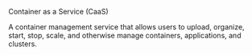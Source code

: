 Container as a Service (CaaS)

A container management service that allows users to upload, organize, start, stop, scale, and otherwise manage containers, applications, and clusters.